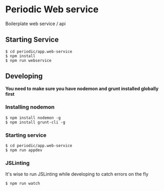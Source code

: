 Periodic Web service
========================================

Boilerplate web service / api

## Starting Service
    $ cd periodic/app.web-service
    $ npm install
    $ npm run webservice
    
## Developing
**You need to make sure you have nodemon and grunt installed globally first**

### Installing nodemon
    $ npm install nodemon -g
    $ npm install grunt-cli -g

### Starting service 
    $ cd periodic/app.web-service
    $ npm run appdev
    
### JSLinting
It's wise to run JSLinting while developing to catch errors on the fly

    $ npm run watch